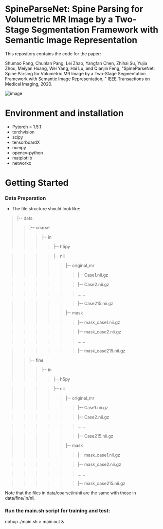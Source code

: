 # SpineParseNet: Spine Parsing for Volumetric MR Image by a 	Two-Stage Segmentation Framework with Semantic Image Representation

This repository contains the code for the paper:

Shumao Pang, Chunlan Pang, Lei Zhao, Yangfan Chen, Zhihai Su, Yujia Zhou, Meiyan Huang, Wei Yang, Hai Lu, and Qianjin Feng, "SpineParseNet: Spine Parsing for Volumetric MR Image by a Two-Stage Segmentation Framework with Semantic Image Representation, " IEEE Transactions on Medical Imaging, 2020.

![image](https://github.com/pangshumao/SpineParseNet/blob/master/Figures/Spine_parsing.gif)

# Environment and installation
+ Pytorch = 1.5.1
+ torchvision
+ scipy
+ tensorboardX
+ numpy
+ opencv-python
+ matplotlib
+ networkx

# Getting Started
### Data Preparation
+ The file structure should look like:
>|-- data
>>|-- coarse
>>>|-- in
>>>>|-- h5py

>>>>|-- nii
>>>>>|-- original_mr
>>>>>>|-- Case1.nii.gz

>>>>>>|-- Case2.nii.gz

>>>>>>......

>>>>>>|-- Case215.nii.gz
>>>>>
>>>>>|-- mask
>>>>>>|-- mask_case1.nii.gz

>>>>>>|-- mask_case2.nii.gz

>>>>>>......

>>>>>>|-- mask_case215.nii.gz
>
>>|-- fine
>>>|-- in
>>>>|-- h5py

>>>>|-- nii
>>>>>|-- original_mr
>>>>>>|-- Case1.nii.gz

>>>>>>|-- Case2.nii.gz

>>>>>>......

>>>>>>|-- Case215.nii.gz
>>>>>
>>>>>|-- mask
>>>>>>|-- mask_case1.nii.gz

>>>>>>|-- mask_case2.nii.gz

>>>>>>......

>>>>>>|-- mask_case215.nii.gz

Note that the files in data/coarse/in/nii are the same with those in data/fine/in/nii.

### Run the main.sh script for training and test:
nohup ./main.sh > main.out &

